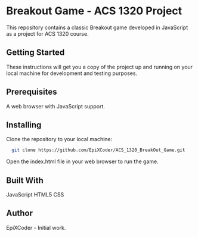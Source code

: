 # Breakout Game - ACS 1320 Project
This repository contains a classic Breakout game developed in JavaScript as a project for ACS 1320 course.

## Getting Started
These instructions will get you a copy of the project up and running on your local machine for development and testing purposes.

## Prerequisites
A web browser with JavaScript support.

## Installing
Clone the repository to your local machine:

```bash
  git clone https://github.com/EpiXCoder/ACS_1320_BreakOut_Game.git
```
Open the index.html file in your web browser to run the game.

## Built With
JavaScript
HTML5
CSS

## Author
EpiXCoder - Initial work.
    



